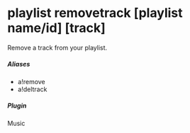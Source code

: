 # playlist removetrack [playlist name/id] [track]

Remove a track from your playlist.
			

##### Aliases

* a!remove
* a!deltrack


##### Plugin
Music